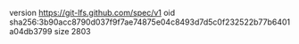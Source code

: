 version https://git-lfs.github.com/spec/v1
oid sha256:3b90acc8790d037f9f7ae74875e04c8493d7d5c0f232522b77b6401a04db3799
size 2803
